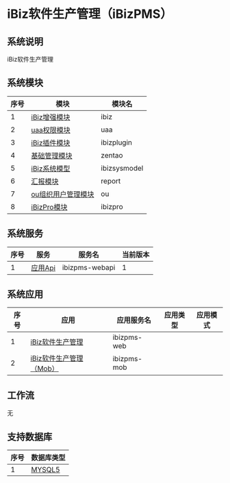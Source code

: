 # iBiz软件生产管理（iBizPMS）
## 系统说明
iBiz软件生产管理

## 系统模块
| 序号 | 模块 | 模块名 |
| ---- | ---- | ---- |
| 1 | [iBiz增强模块](module/ibiz) | ibiz |
| 2 | [uaa权限模块](module/uaa) | uaa |
| 3 | [iBiz插件模块](module/ibizplugin) | ibizplugin |
| 4 | [基础管理模块](module/zentao) | zentao |
| 5 | [iBiz系统模型](module/ibizsysmodel) | ibizsysmodel |
| 6 | [汇报模块](module/report) | report |
| 7 | [ou组织用户管理模块](module/ou) | ou |
| 8 | [iBizPro模块](module/ibizpro) | ibizpro |

## 系统服务
| 序号 | 服务 | 服务名 | 当前版本 |
| ---- | ---- | ---- | ---- |
| 1 | [应用Api](service/webapi/webapi_v1) | ibizpms-webapi | 1 |

## 系统应用
| 序号 | 应用 | 应用服务名 | 应用类型 | 应用模式 |
| ---- | ---- | ---- | ---- | ---- |
| 1 | [iBiz软件生产管理](app/web) | ibizpms-web |  |  |
| 2 | [iBiz软件生产管理（Mob）](app/mob) | ibizpms-mob |  |  |

## 工作流
无

## 支持数据库
| 序号 | 数据库类型 |
| ---- | ---- |
| 1 | [MYSQL5](db/MYSQL5) |
